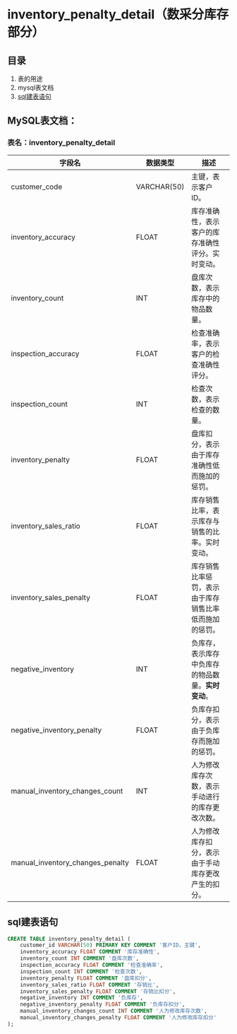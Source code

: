 # inventory_penalty_detail（数采分库存部分）

## 目录

1. 表的用途
2. mysql表文档
3. [sql建表语句]()

## MySQL表文档：

### 表名：inventory_penalty_detail

| 字段名                           | 数据类型    | 描述                                                   |
| -------------------------------- | ----------- | ------------------------------------------------------ |
| customer_code                    | VARCHAR(50) | 主键，表示客户ID。                                     |
| inventory_accuracy               | FLOAT       | 库存准确性，表示客户的库存准确性评分。实时变动。       |
| inventory_count                  | INT         | 盘库次数，表示库存中的物品数量。                       |
| inspection_accuracy              | FLOAT       | 检查准确率，表示客户的检查准确性评分。                 |
| inspection_count                 | INT         | 检查次数，表示检查的数量。                             |
| inventory_penalty                | FLOAT       | 盘库扣分，表示由于库存准确性低而施加的惩罚。           |
| inventory_sales_ratio            | FLOAT       | 库存销售比率，表示库存与销售的比率。实时变动。         |
| inventory_sales_penalty          | FLOAT       | 库存销售比率惩罚，表示由于库存销售比率低而施加的惩罚。 |
| negative_inventory               | INT         | 负库存，表示库存中负库存的物品数量。**实时变动**。     |
| negative_inventory_penalty       | FLOAT       | 负库存扣分，表示由于负库存而施加的惩罚。               |
| manual_inventory_changes_count   | INT         | 人为修改库存次数，表示手动进行的库存更改次数。         |
| manual_inventory_changes_penalty | FLOAT       | 人为修改库存扣分，表示由于手动库存更改产生的扣分。     |

## sql建表语句

~~~sql
CREATE TABLE inventory_penalty_detail (
    customer_id VARCHAR(50) PRIMARY KEY COMMENT '客户ID，主键',
    inventory_accuracy FLOAT COMMENT '库存准确性',
    inventory_count INT COMMENT '盘库次数',
    inspection_accuracy FLOAT COMMENT '检查准确率',
    inspection_count INT COMMENT '检查次数',
    inventory_penalty FLOAT COMMENT '盘库扣分',
    inventory_sales_ratio FLOAT COMMENT '存销比',
    inventory_sales_penalty FLOAT COMMENT '存销比扣分',
    negative_inventory INT COMMENT '负库存',
    negative_inventory_penalty FLOAT COMMENT '负库存扣分',
    manual_inventory_changes_count INT COMMENT '人为修改库存次数',
    manual_inventory_changes_penalty FLOAT COMMENT '人为修改库存扣分'
);
~~~

